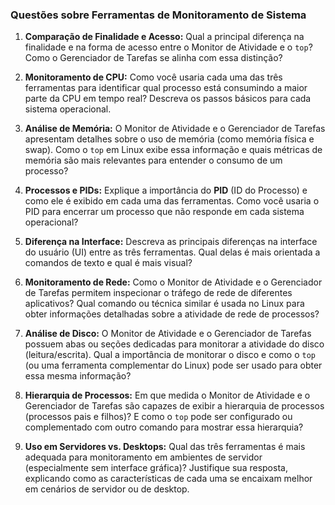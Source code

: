### Questões sobre Ferramentas de Monitoramento de Sistema

1.  **Comparação de Finalidade e Acesso:** Qual a principal diferença na finalidade e na forma de acesso entre o Monitor de Atividade e o `top`? Como o Gerenciador de Tarefas se alinha com essa distinção?

2.  **Monitoramento de CPU:** Como você usaria cada uma das três ferramentas para identificar qual processo está consumindo a maior parte da CPU em tempo real? Descreva os passos básicos para cada sistema operacional.

3.  **Análise de Memória:** O Monitor de Atividade e o Gerenciador de Tarefas apresentam detalhes sobre o uso de memória (como memória física e swap). Como o `top` em Linux exibe essa informação e quais métricas de memória são mais relevantes para entender o consumo de um processo?

4.  **Processos e PIDs:** Explique a importância do **PID** (ID do Processo) e como ele é exibido em cada uma das ferramentas. Como você usaria o PID para encerrar um processo que não responde em cada sistema operacional?

5.  **Diferença na Interface:** Descreva as principais diferenças na interface do usuário (UI) entre as três ferramentas. Qual delas é mais orientada a comandos de texto e qual é mais visual?

6.  **Monitoramento de Rede:** Como o Monitor de Atividade e o Gerenciador de Tarefas permitem inspecionar o tráfego de rede de diferentes aplicativos? Qual comando ou técnica similar é usada no Linux para obter informações detalhadas sobre a atividade de rede de processos?

7.  **Análise de Disco:** O Monitor de Atividade e o Gerenciador de Tarefas possuem abas ou seções dedicadas para monitorar a atividade do disco (leitura/escrita). Qual a importância de monitorar o disco e como o `top` (ou uma ferramenta complementar do Linux) pode ser usado para obter essa mesma informação?

8.  **Hierarquia de Processos:** Em que medida o Monitor de Atividade e o Gerenciador de Tarefas são capazes de exibir a hierarquia de processos (processos pais e filhos)? E como o `top` pode ser configurado ou complementado com outro comando para mostrar essa hierarquia?

9.  **Uso em Servidores vs. Desktops:** Qual das três ferramentas é mais adequada para monitoramento em ambientes de servidor (especialmente sem interface gráfica)? Justifique sua resposta, explicando como as características de cada uma se encaixam melhor em cenários de servidor ou de desktop.
